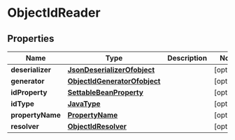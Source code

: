 # ObjectIdReader

## Properties
Name | Type | Description | Notes
------------ | ------------- | ------------- | -------------
**deserializer** | [**JsonDeserializerOfobject**](JsonDeserializerOfobject.md) |  |  [optional]
**generator** | [**ObjectIdGeneratorOfobject**](ObjectIdGeneratorOfobject.md) |  |  [optional]
**idProperty** | [**SettableBeanProperty**](SettableBeanProperty.md) |  |  [optional]
**idType** | [**JavaType**](JavaType.md) |  |  [optional]
**propertyName** | [**PropertyName**](PropertyName.md) |  |  [optional]
**resolver** | [**ObjectIdResolver**](ObjectIdResolver.md) |  |  [optional]
